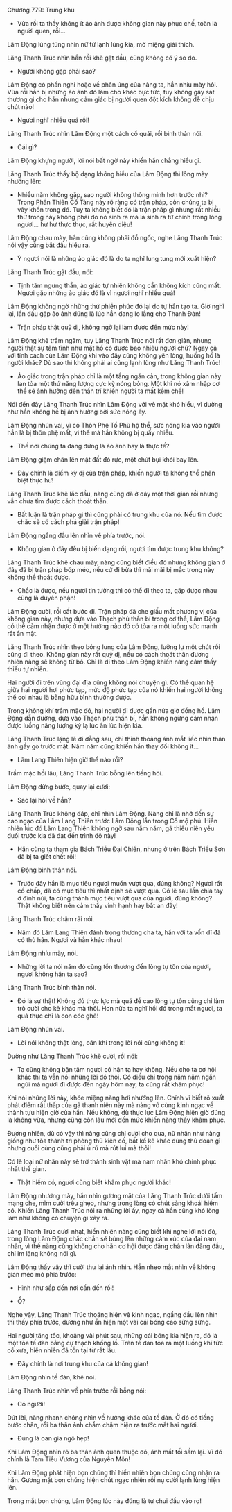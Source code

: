 




Chương 779: Trung khu


- Vừa rồi ta thấy không ít ảo ảnh được không gian này phục chế, toàn là người quen, rồi…

Lâm Động lúng túng nhìn nữ tử lạnh lùng kia, mở miệng giải thích.

Lăng Thanh Trúc nhìn hắn rồi khẽ gật đầu, cũng không có ý so đo.

- Ngươi không gặp phải sao?

Lâm Động có phần nghi hoặc về phản ứng của nàng ta, hắn nhíu mày hỏi. Vừa rồi hắn bị những ảo ảnh đó làm cho khác bực tức, tuy không gây sát thương gì cho hắn nhưng cảm giác bị người quen đột kích không dễ chịu chút nào!

- Ngươi nghĩ nhiều quá rồi!

Lăng Thanh Trúc nhìn Lâm Động một cách cổ quái, rồi bình thản nói.

- Cái gì?

Lâm Động khựng người, lời nói bất ngờ này khiến hắn chẳng hiểu gì.

Lăng Thanh Trúc thấy bộ dạng không hiểu của Lâm Động thì lông mày nhướng lên:

- Nhiều năm không gặp, sao người không thông minh hơn trước nhỉ? Trong Phần Thiên Cổ Tàng này rõ ràng có trận pháp, còn chúng ta bị vây khốn trong đó. Tuy ta không biết đó là trận pháp gì nhưng rất nhiều thứ trong này không phải do nó sinh ra mà là sinh ra từ chính trong lòng ngươi… hư hư thực thực, rất huyền diệu!

Lâm Động chau mày, hắn cũng không phải đồ ngốc, nghe Lăng Thanh Trúc nói vậy cũng bắt đầu hiểu ra.

- Ý ngươi nói là những ảo giác đó là do ta nghĩ lung tung mới xuất hiện?

Lăng Thanh Trúc gật đầu, nói:

- Tịnh tâm ngưng thần, ảo giác tự nhiên không cần không kích cũng mất. Ngươi gặp những ảo giác đó là vì ngươi nghĩ nhiều quá!

Lâm Động không ngờ những thứ phiền phức đó lại do tự hắn tạo ta. Giờ nghĩ lại, lần đầu gặp ảo ảnh đúng là lúc hắn đang lo lắng cho Thanh Đàn!

- Trận pháp thật quỷ dị, không ngờ lại làm được đến mức này!

Lâm Động khẽ trầm ngâm, tuy Lăng Thanh Trúc nói rất đơn giản, nhưng người thật sự tâm tĩnh như mặt hồ có được bao nhiêu người chứ? Ngay cả với tính cách của Lâm Động khi vào đây cũng không yên lòng, huống hồ là người khác? Dù sao thì không phải ai cũng lạnh lùng như Lăng Thanh Trúc!

- Ảo giác trong trận pháp chỉ là một tầng ngăn cản, trong không gian này lan tỏa một thứ năng lượng cực kỳ nóng bỏng. Một khi nó xâm nhập cơ thể sẽ ảnh hưởng đến thần trí khiến người ta mất kềm chế!

Nói đến đây Lăng Thanh Trúc nhìn Lâm Động với vẻ mặt khó hiểu, vì dường như hắn không hề bị ảnh hưởng bởi sức nóng ấy.

Lâm Động nhún vai, vì có Thôn Phệ Tổ Phù hộ thể, sức nóng kia vào người hắn là bị thôn phệ mất, vì thế mà hắn không bị quấy nhiễu.

- Thế nơi chúng ta đang đứng là ảo ảnh hay là thực tế?

Lâm Động giậm chân lên mặt đất đỏ rực, một chút bụi khói bay lên.

- Đây chính là điểm kỳ dị của trận pháp, khiến người ta không thể phân biệt thực hư!

Lăng Thanh Trúc khẽ lắc đầu, nàng cũng đã ở đây một thời gian rồi nhưng vẫn chưa tìm được cách thoát thân.

- Bất luận là trận pháp gì thì cũng phải có trung khu của nó. Nếu tìm được chắc sẽ có cách phá giải trận pháp!

Lâm Động ngẩng đầu lên nhìn về phía trước, nói.

- Không gian ở đây đều bị biến dạng rồi, ngươi tìm được trung khu không?

Lăng Thanh Trúc khẽ chau mày, nàng cũng biết điều đó nhưng không gian ở đây đã bị trận pháp bóp méo, nếu cứ đi bừa thì mãi mãi bị mắc trong này không thể thoát được.

- Chắc là được, nếu ngươi tin tưởng thì có thể đi theo ta, gặp được nhau cũng là duyên phận!

Lâm Động cười, rồi cất bước đi. Trận pháp đã che giấu mất phương vị của không gian này, nhưng dựa vào Thạch phù thần bí trong cơ thể, Lâm Động có thể cảm nhận được ở một hướng nào đó có tỏa ra một luồng sức mạnh rất ẩn mật.

Lăng Thanh Trúc nhìn theo bóng lưng của Lâm Động, lưỡng lự một chút rồi cũng đi theo. Không gian này rất quỷ dị, nếu có cách thoát thân đương nhiên nàng sẽ không từ bỏ. Chỉ là đi theo Lâm Động khiến nàng cảm thấy thiếu tự nhiên.

Hai người đi trên vùng đại địa cũng không nói chuyện gì. Có thể quan hệ giữa hai người hơi phức tạp, mức độ phức tạp của nó khiến hai người không thể coi nhau là bằng hữu bình thường được.

Trong không khí trầm mặc đó, hai người đi được gần nửa giờ đồng hồ. Lâm Động dẫn đường, dựa vào Thạch phù thần bí, hắn không ngừng cảm nhận được luồng năng lượng kỳ lạ lúc ẩn lúc hiện kia.

Lăng Thanh Trúc lặng lẽ đi đằng sau, chỉ thỉnh thoảng ánh mắt liếc nhìn thân ảnh gầy gò trước mặt. Năm năm cũng khiến hắn thay đổi không ít…

- Lâm Lang Thiên hiện giờ thế nào rồi?

Trầm mặc hồi lâu, Lăng Thanh Trúc bỗng lên tiếng hỏi.

Lâm Động dừng bước, quay lại cười:

- Sao lại hỏi về hắn?

Lăng Thanh Trúc không đáp, chỉ nhìn Lâm Động. Nàng chỉ là nhớ đến sự cao ngạo của Lâm Lang Thiên trước Lâm Động lần trong Cổ mộ phủ. Hiển nhiên lúc đó Lâm Lang Thiên không ngờ sau năm năm, gã thiếu niên yếu đuối trước kia đã đạt đến trình độ này!

- Hắn cùng ta tham gia Bách Triều Đại Chiến, nhưng ở trên Bách Triều Sơn đã bị ta giết chết rồi!

Lâm Động bình thản nói.

- Trước đây hắn là mục tiêu ngươi muốn vượt qua, đúng không? Ngươi rất cố chấp, đã có mục tiêu thì nhất định sẽ vượt qua. Có lẽ sau lần chia tay ở đỉnh núi, ta cũng thành mục tiêu vượt qua của ngươi, đúng không? Thật không biết nên cảm thấy vinh hạnh hay bất an đây!

Lăng Thanh Trúc chậm rãi nói.

- Năm đó Lâm Lang Thiên đánh trọng thương cha ta, hắn với ta vốn dĩ đã có thù hận. Ngươi và hắn khác nhau!

Lâm Động nhíu mày, nói.

- Những lời ta nói năm đó cũng tổn thương đến lòng tự tôn của ngươi, ngươi không hận ta sao?

Lăng Thanh Trúc bình thản nói.

- Đó là sự thật! Không đủ thực lực mà quá đề cao lòng tự tôn cũng chỉ làm trò cười cho kẻ khác mà thôi. Hơn nữa ta nghĩ hồi đó trong mắt ngươi, ta quả thực chỉ là con cóc ghẻ!

Lâm Động nhún vai.

- Lời nói không thật lòng, oán khí trong lời nói cũng không ít!

Dường như Lăng Thanh Trúc khẽ cười, rồi nói:

- Ta cũng không bận tâm ngươi có hận ta hay không. Nếu cho ta cơ hội khác thì ta vẫn nói những lời đó thôi. Có điều chỉ trong năm năm ngắn ngủi mà ngươi đi được đến ngày hôm nay, ta cũng rất khâm phục!

Khi nói những lời này, khóe miệng nàng hơi nhướng lên. Chính vì biết rõ xuất phát điểm rất thấp của gã thanh niên này mà nàng vô cùng kinh ngạc về thành tựu hiện giờ của hắn. Nếu không, dù thực lực Lâm Động hiện giờ đúng là không vừa, nhưng cũng còn lâu mới đến mức khiến nàng thấy khâm phục.

Đương nhiên, dù có vậy thì nàng cũng chỉ cười cho qua, nữ nhân như nàng giống như tòa thành trì phòng thủ kiên cố, bất kể kẻ khác dùng thủ đoạn gì nhưng cuối cùng cũng phải ủ rũ mà rút lui mà thôi!

Có lẽ loại nữ nhân này sẽ trở thành sinh vật mà nam nhân khó chinh phục nhất thế gian.

- Thật hiếm có, ngươi cũng biết khâm phục người khác!

Lâm Động nhướng mày, hắn nhìn gương mặt của Lăng Thanh Trúc dưới tấm mạng che, mỉm cười trêu ghẹo, nhưng trong lòng có chút sảng khoái hiếm có. Khiến Lăng Thanh Trúc nói ra những lời ấy, ngay cả hắn cũng khó lòng làm như không có chuyện gì xảy ra.

Lăng Thanh Trúc cười nhạt, hiển nhiên nàng cũng biết khi nghe lời nói đó, trong lòng Lâm Động chắc chắn sẽ bùng lên những cảm xúc của đại nam nhân, vì thế nàng cũng không cho hắn cơ hội được đằng chân lân đằng đầu, chỉ im lặng không nói gì.

Lâm Động thấy vậy thì cười thu lại ánh nhìn. Hắn nheo mắt nhìn về không gian méo mó phía trước:

- Hình như sắp đến nơi cần đến rồi!

- Ồ?

Nghe vậy, Lăng Thanh Trúc thoáng hiện vẻ kinh ngạc, ngẩng đầu lên nhìn thì thấy phía trước, dường như ẩn hiện một vài cái bóng cao sừng sững.

Hai người tăng tốc, khoảng vài phút sau, những cái bóng kia hiện ra, đó là một tòa tế đàn bằng cự thạch khổng lồ. Trên tế đàn tỏa ra một luồng khí tức cổ xưa, hiển nhiên đã tồn tại từ rất lâu.

- Đây chính là nơi trung khu của cả không gian!

Lâm Động nhìn tế đàn, khẽ nói.

Lăng Thanh Trúc nhìn về phía trước rồi bỗng nói:

- Có người!

Dứt lời, nàng nhanh chóng nhìn về hướng khác của tế đàn. Ở đó có tiếng bước chân, rồi ba thân ảnh chầm chậm hiện ra trước mắt hai người.

- Đúng là oan gia ngõ hẹp!

Khi Lâm Động nhìn rõ ba thân ảnh quen thuộc đó, ánh mắt tối sầm lại. Vì đó chính là Tam Tiểu Vương của Nguyên Môn!

Khi Lâm Động phát hiện bọn chúng thì hiển nhiên bọn chúng cũng nhận ra hắn. Gương mặt bọn chúng hiện chút ngạc nhiên rồi nụ cười lạnh lùng hiện lên.

Trong mắt bọn chúng, Lâm Động lúc này đúng là tự chui đầu vào rọ!




